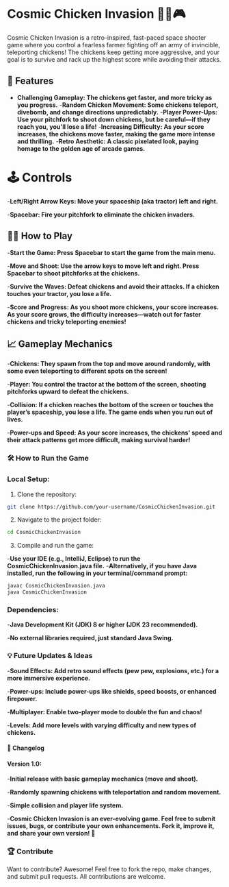 # Cosmic Chicken Invasion 🚀🐔🎮

Cosmic Chicken Invasion is a retro-inspired, fast-paced space shooter game where you control a fearless farmer fighting off an army of invincible, teleporting chickens! The chickens keep getting more aggressive, and your goal is to survive and rack up the highest score while avoiding their attacks.

## 🚀 Features

- **Challenging Gameplay: The chickens get faster, and more tricky as you progress.**
-**Random Chicken Movement: Some chickens teleport, divebomb, and change directions unpredictably.**
-**Player Power-Ups: Use your pitchfork to shoot down chickens, but be careful—if they reach you, you'll lose a life!**
-**Increasing Difficulty: As your score increases, the chickens move faster, making the game more intense and thrilling.**
-**Retro Aesthetic: A classic pixelated look, paying homage to the golden age of arcade games.**

# 🕹️ Controls
-**Left/Right Arrow Keys: Move your spaceship (aka tractor) left and right.**

-**Spacebar: Fire your pitchfork to eliminate the chicken invaders.**

## 🧑‍🌾 How to Play
-**Start the Game: Press Spacebar to start the game from the main menu.**

-**Move and Shoot: Use the arrow keys to move left and right. Press Spacebar to shoot pitchforks at the chickens.**

-**Survive the Waves: Defeat chickens and avoid their attacks. If a chicken touches your tractor, you lose a life.**

-**Score and Progress: As you shoot more chickens, your score increases. As your score grows, the difficulty increases—watch out for faster chickens and tricky teleporting enemies!**

## 📈 Gameplay Mechanics
-**Chickens: They spawn from the top and move around randomly, with some even teleporting to different spots on the screen!**

-**Player: You control the tractor at the bottom of the screen, shooting pitchforks upward to defeat the chickens.**

-**Collision: If a chicken reaches the bottom of the screen or touches the player’s spaceship, you lose a life. The game ends when you run out of lives.**

-**Power-ups and Speed: As your score increases, the chickens' speed and their attack patterns get more difficult, making survival harder!**

### 🛠️ How to Run the Game
### Local Setup:
1. Clone the repository:

```bash
git clone https://github.com/your-username/CosmicChickenInvasion.git

```
2. Navigate to the project folder:
```bash
cd CosmicChickenInvasion
```
3. Compile and run the game:

-**Use your IDE (e.g., IntelliJ, Eclipse) to run the CosmicChickenInvasion.java file.**
-**Alternatively, if you have Java installed, run the following in your terminal/command prompt:**

```bash
javac CosmicChickenInvasion.java
java CosmicChickenInvasion
```
### Dependencies:

-**Java Development Kit (JDK) 8 or higher (JDK 23 recommended).**

-**No external libraries required, just standard Java Swing.**

### 💡 Future Updates & Ideas
-**Sound Effects: Add retro sound effects (pew pew, explosions, etc.) for a more immersive experience.**

-**Power-ups: Include power-ups like shields, speed boosts, or enhanced firepower.**

-**Multiplayer: Enable two-player mode to double the fun and chaos!**

-**Levels: Add more levels with varying difficulty and new types of chickens.**


#### 📅 Changelog
#### Version 1.0:
-**Initial release with basic gameplay mechanics (move and shoot).**

-**Randomly spawning chickens with teleportation and random movement.**

-**Simple collision and player life system.**

-**Cosmic Chicken Invasion is an ever-evolving game. Feel free to submit issues, bugs, or contribute your own enhancements. Fork it, improve it, and share your own version! 🚀**

### 🏆 Contribute
Want to contribute? Awesome! Feel free to fork the repo, make changes, and submit pull requests. All contributions are welcome.

